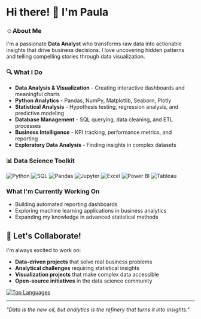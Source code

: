 # Hi there! 👋 I'm Paula

### ☺️About Me
I'm a passionate **Data Analyst** who transforms raw data into actionable insights that drive business decisions. 
I love uncovering hidden patterns and telling compelling stories through data visualization.

### 🔍 What I Do
- **Data Analysis & Visualization** - Creating interactive dashboards and meaningful charts
- **Python Analytics** - Pandas, NumPy, Matplotlib, Seaborn, Plotly
- **Statistical Analysis** - Hypothesis testing, regression analysis, and predictive modeling
- **Database Management** - SQL querying, data cleaning, and ETL processes
- **Business Intelligence** - KPI tracking, performance metrics, and reporting
- **Exploratory Data Analysis** - Finding insights in complex datasets

### 📊 Data Science Toolkit
![Python](https://img.shields.io/badge/-Python-3776AB?style=flat-square&logo=python&logoColor=white)
![SQL](https://img.shields.io/badge/-SQL-4479A1?style=flat-square&logo=mysql&logoColor=white)
![Pandas](https://img.shields.io/badge/-Pandas-150458?style=flat-square&logo=pandas&logoColor=white)
![Jupyter](https://img.shields.io/badge/-Jupyter-F37626?style=flat-square&logo=jupyter&logoColor=white)
![Excel](https://img.shields.io/badge/-Excel-217346?style=flat-square&logo=microsoft-excel&logoColor=white)
![Power BI](https://img.shields.io/badge/-Power%20BI-F2C811?style=flat-square&logo=power-bi&logoColor=black)
![Tableau](https://img.shields.io/badge/-Tableau-E97627?style=flat-square&logo=tableau&logoColor=white)

### What I'm Currently Working On
-  Building automated reporting dashboards
-  Exploring machine learning applications in business analytics
-  Expanding my knowledge in advanced statistical methods

## 🤝 Let's Collaborate!
I'm always excited to work on:
-  **Data-driven projects** that solve real business problems
-  **Analytical challenges** requiring statistical insights
-  **Visualization projects** that make complex data accessible
-  **Open-source initiatives** in the data science community


[![Top Languages](https://github-readme-stats.vercel.app/api/top-langs/?username=PaulaBesst&layout=compact&theme=radical)](https://github.com/PaulaBesst)

<!-- Alternative stats services if the above doesn't work -->
<!-- 
![GitHub Stats](https://github-readme-stats-sigma-five.vercel.app/api?username=PaulaBesst&show_icons=true&theme=radical)
![GitHub Streak](https://streak-stats.demolab.com/?user=PaulaBesst&theme=radical)
-->
---

*"Data is the new oil, but analytics is the refinery that turns it into insights."*
